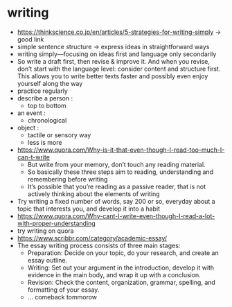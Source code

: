 # writing
- https://thinkscience.co.jp/en/articles/5-strategies-for-writing-simply -> good link
- simple sentence structure -> express ideas in straightforward ways
- writing simply—focusing on ideas first and language only secondarily
- So write a draft first, then revise & improve it. And when you revise, don’t start with the language level: consider content and structure first. This allows you to write better texts faster and possibly even enjoy yourself along the way
- practice regularly
- describe a person :
  - top to bottom
- an event :
  - chronological
- object :
  - tactile or sensory way
  - less is more
- https://www.quora.com/Why-is-it-that-even-though-I-read-too-much-I-can-t-write
  - But write from your memory, don’t touch any reading material.
  - So basically these three steps aim to reading, understanding and remembering before writing
  - It’s possible that you’re reading as a passive reader, that is not actively thinking about the elements of writing
- Try writing a fixed number of words, say 200 or so, everyday about a topic that interests you, and develop it into a habit
- https://www.quora.com/Why-cant-I-write-even-though-I-read-a-lot-with-proper-understanding
- try writing on quora
- https://www.scribbr.com/category/academic-essay/
- The essay writing process consists of three main stages:
  - Preparation: Decide on your topic, do your research, and create an essay outline.
  - Writing: Set out your argument in the introduction, develop it with evidence in the main body, and wrap it up with a conclusion.
  - Revision: Check the content, organization, grammar, spelling, and formatting of your essay.
  - ... comeback tommorow
